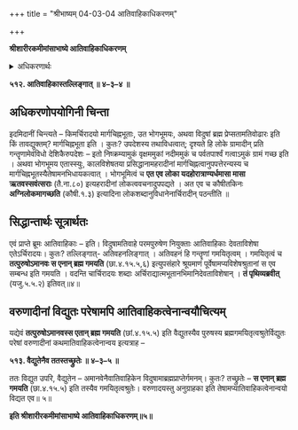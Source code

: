 +++
title = "श्रीभाष्यम् 04-03-04 आतिवाहिकाधिकरणम्"

+++


**श्रीशारीरकमीमांसाभाष्ये आतिवाहिकाधिकरणम्**

<details><summary>अधिकरणार्थः</summary>

ब्रह्मप्रेप्सोर्मध्येमार्गं श्रुतानामर्चिरादीनाम्, अतिवोढृदेवताविशेषत्वमेव न मार्गचिह्नत्वं, नापि भोगभूमित्वम्
</details>

**५१२. आतिवाहिकास्तल्लिङ्गात् ॥ ४–३–४ ॥**

## अधिकरणोपयोगिनी चिन्ता

इदमिदानीं चिन्त्यते – किमर्चिरादयो मार्गचिह्नभूताः, उत भोगभूमयः, अथवा विदुषां ब्रह्म प्रेप्सतामतिवोढारः इति किं तावद्युक्तम्? मार्गचिह्नभूता इति । कुतः? उपदेशस्य तथाविधत्वात्; दृश्यते हि लोके ग्रामादीन् प्रति गन्तॄणामेवंविधो देशिकैरुपदेशः – इतो निष्क्रम्यामुकं वृक्षममुकां नदीममुकं च पर्वतपार्श्वं गत्वाऽमुकं ग्रामं गच्छ इति । अथवा भोगभूमय एतास्स्युः, कालविशेषतया प्रसिद्धानामहरादीनां मार्गचिह्नत्वानुपपत्तेरन्यस्य च मार्गचिह्नभूतस्यैतेषामनभिधायकत्वात् । भोगभूमित्वं च **एत एव लोका यदहोरात्राण्यर्धमासा मासा ऋतवस्सवंत्सराः** (तै.ना.८०) इत्यहरादीनां लोकत्ववचनादुपपद्यते । अत एव च कौषीतकिनः
**अग्निलोकमागच्छति** (कौषी.१.३) इत्यादिना लोकशब्दानुविधानेनार्चिरादीन् पठन्तीति ॥

## सिद्धान्तार्थः सूत्रार्थतः

एवं प्राप्ते ब्रूमः आतिवाहिकाः – इति। विदुषामतिवाहे परमपुरुषेण नियुक्ताः आतिवाहिकाः देवताविशेषा एतेऽर्चिरादयः। कुतः? तल्लिङ्गात्-
अतिवहनलिङ्गात् । अतिवहनं हि गन्तॄणां गमयितृत्वम् । गमयितृत्वं च
**तत्पुरुषोऽमानवः स एनान् ब्रह्म गमयति** (छा.४.१५.५,६) इत्युपसंहारे श्रूयमाणं पूर्वेषामप्यविशेषश्रुतानां स एव सम्बन्ध इति गमयति । वदन्ति चार्चिरादयः शब्दाः अर्चिराद्यात्मभूतानभिमानिदेवताविशेषान् ।
**तं पृथिव्यब्रवीत्** (यजु.५.५.२) इतिवत्॥४॥

## वरुणादीनां विद्युतः परेषामपि आतिवाहिकत्वेनान्वयौचित्यम्

यद्येवं **तत्पुरुषोऽमानवस्स एतान् ब्रह्म गमयति** (छां.४.१५.५) इति वैद्युतस्यैव पुरुषस्य ब्रह्मगमयितृत्वश्रुतेर्विद्युतः परेषां वरुणादीनां कथमातिवाहिकत्वेनान्वय इत्यत्राह –

**५१३. वैद्युतेनैव ततस्तच्छ्रुतेः ॥ ४–३–५ ॥**

ततः विद्युत उपरि, वैद्युतेन – अमानवेनैवातिवाहिकेन विदुषामाब्रह्मप्राप्तेर्गमनम्। कुतः? तच्छ्रुतेः – **स एनान् ब्रह्म गमयति** (छा.४.१५.५) इति तस्यैव गमयितृत्वश्रुतेः। वरुणादयस्तु अनुग्राहका इति तेषामप्यातिवाहिकत्वेनान्वयो विद्यत एव॥ ५॥

**इति श्रीशारीरकमीमांसाभाष्ये आतिवाहिकाधिकरणम्॥५॥**


